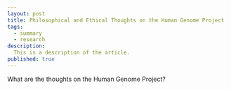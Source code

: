 ```yaml
---
layout: post
title: Philosophical and Ethical Thoughts on the Human Genome Project
tags:
  - summary
  - research
description:
  This is a description of the article.
published: true
---
```


What are the thoughts on the Human Genome Project?
